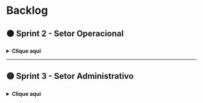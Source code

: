 # Backlog


## 🟠 Sprint 2 - Setor Operacional 
<details>
  <summary><b>Clique aqui</b></summary>

| Rank | Prioridade |  User Story | Estimativa | Sprint |  Requisitos do Parceiro |
| :--: | :--------: | :------------------------------------------------------------------------------------------------------------------------------------: | :--------: | :----: | :------------------------------------------------------------------------------------------------------------------ |
| 1 | 🔴 Alta | Eu como cliente, quero unificar todos os checklists e cadastros atualmente utilizados em ferramentas distintas em uma única plataforma | ? | 2 | Centralização e unificação de checklists e cadastros |
| 2 | 🔴 Alta | Eu como cliente, quero gerenciar checklists padronizados, para maior controle e organização das operações | ? | 2 | Checklists padronizados para empresa, agregados, frota e manutenção predial |
| 3 | 🟠 Média | Eu como cliente, quero acessar informações da parte comercial e operacional em um só ambiente | ? | 2 | Integração de dados comerciais e operacionais na mesma plataforma |
| 4 | 🟠 Média | Eu como cliente, quero cadastrar agregados com devolutiva automática após a conclusão do processo de cadastro | ? | 2 | Cadastro de agregados com feedback automático |
| 5 | 🟠 Média | Eu como cliente, quero poder calcular a cotação de um frete de forma automática | ? | 2 | Cotação com cálculo automático de custos, valores e adicionais | 
| 6 | 🟡 Baixa | Eu como cliente, quero visualizar a quantidade de funcionários e agregados, além dos veículos cadastrados para realizar uma análise de perfil | ? | 3 | Cadastro de funcionários, agregados e veículos com perfis atualizados |
</details>

---

## 🟡 Sprint 3 - Setor Administrativo
<details>
  <summary><b>Clique aqui</b></summary>

| Rank | Prioridade |  User Story | Estimativa | Sprint |  Requisitos do Parceiro |
| :--: | :--------: | :-----------------------------------------------------------------------------------------------------------------------------------------------------------------------------------------: | :--------: | :----: | :---------------------------------------------------------------------------------: |
| 1 | 🔴 Alta | Eu como cliente, quero uma plataforma centralizada para visualização, padronização e simplificação do acesso para todos os envolvidos | ? | 3 | Plataforma única de acesso, visualização e padronização que abranja o setor comercial, operacional e 
| 2 | 🔴 Alta | Eu como cliente, quero notificações automáticas de eventos com link, confirmação ou recusa justificada, conclusão após participação, formulário de avaliação e documento padrão de registro | ? | 3 | Sistema de eventos com notificações, formulários e geração automática de relatórios |
| 3 | 🔴 Alta | Eu como gestor, quero gerar relatórios específicos da minha área (comercial, operacional ou administrativa), para acompanhar o desempenho e facilitar a tomada de decisão | ? | 3 | Integração de dados comerciais e operacionais na mesma plataforma |
| 4 | 🟠 Média | Eu como gestor, quero eleger as permissões que cada liderado terá dentro do sistema, para controlar o nível de acesso conforme a função de cada colaborador | ? | 3 | Controle de permissões customizáveis por usuário |
| 5 | 🟡 Baixa | Eu como usuário, quero que a plataforma seja responsiva para mobile, para que eu consiga acessar e utilizar todas as funcionalidades pelo celular ou tablet | ? | 3 | Responsividade da plataforma para dispositivos móveis |
| 6 | 🟡 Baixa | Eu como cliente, quero que as informações dos fretes concluídos sejam automaticamente repassadas ao RH | ? | 2 | Integração de dados de fretes concluídos com o setor de RH |
</details>

